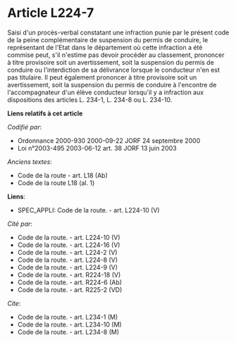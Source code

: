 # Article L224-7

Saisi d'un procès-verbal constatant une infraction punie par le présent code de la peine complémentaire de suspension du
permis de conduire, le représentant de l'Etat dans le département où cette infraction a été commise peut, s'il n'estime pas
devoir procéder au classement, prononcer à titre provisoire soit un avertissement, soit la suspension du permis de conduire
ou l'interdiction de sa délivrance lorsque le conducteur n'en est pas titulaire. Il peut également prononcer à titre
provisoire soit un avertissement, soit la suspension du permis de conduire à l'encontre de l'accompagnateur d'un élève
conducteur lorsqu'il y a infraction aux dispositions des articles L. 234-1, L. 234-8 ou L. 234-10.

**Liens relatifs à cet article**

_Codifié par_:

  - Ordonnance 2000-930 2000-09-22 JORF 24 septembre 2000
  - Loi n°2003-495 2003-06-12 art. 38 JORF 13 juin 2003

_Anciens textes_:

  - Code de la route - art. L18 (Ab)
  - Code de la route L18 (al. 1)

**Liens**:

  - SPEC_APPLI: Code de la route. - art. L224-10 (V)

_Cité par_:

  - Code de la route. - art. L224-10 (V)
  - Code de la route. - art. L224-16 (V)
  - Code de la route. - art. L224-2 (V)
  - Code de la route. - art. L224-8 (V)
  - Code de la route. - art. L224-9 (V)
  - Code de la route. - art. R224-18 (V)
  - Code de la route. - art. R224-6 (Ab)
  - Code de la route. - art. R225-2 (VD)

_Cite_:

  - Code de la route. - art. L234-1 (M)
  - Code de la route. - art. L234-10 (M)
  - Code de la route. - art. L234-8 (M)
